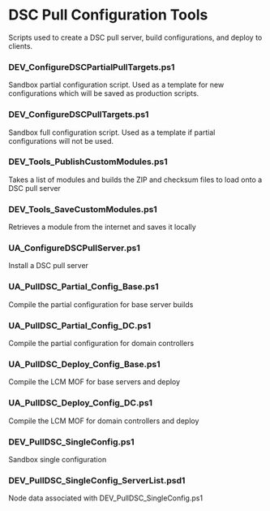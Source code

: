 # DSC Pull Configuration Tools
Scripts used to create a DSC pull server, build configurations, and deploy to clients. 

### DEV_ConfigureDSCPartialPullTargets.ps1
Sandbox partial configuration script. Used as a template for new configurations which will be saved as production scripts.

### DEV_ConfigureDSCPullTargets.ps1
Sandbox full configuration script. Used as a template if partial configurations will not be used. 

### DEV_Tools_PublishCustomModules.ps1
Takes a list of modules and builds the ZIP and checksum files to load onto a DSC pull server

### DEV_Tools_SaveCustomModules.ps1
Retrieves a module from the internet and saves it locally

### UA_ConfigureDSCPullServer.ps1
Install a DSC pull server

### UA_PullDSC_Partial_Config_Base.ps1
Compile the partial configuration for base server builds

### UA_PullDSC_Partial_Config_DC.ps1
Compile the partial configuration for domain controllers

### UA_PullDSC_Deploy_Config_Base.ps1
Compile the LCM MOF for base servers and deploy

### UA_PullDSC_Deploy_Config_DC.ps1
Compile the LCM MOF for domain controllers and deploy

### DEV_PullDSC_SingleConfig.ps1
Sandbox single configuration

### DEV_PullDSC_SingleConfig_ServerList.psd1
Node data associated with DEV_PullDSC_SingleConfig.ps1
